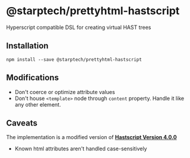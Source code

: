 # @starptech/prettyhtml-hastscript

Hyperscript compatible DSL for creating virtual HAST trees

## Installation

```
npm install --save @starptech/prettyhtml-hastscript
```

## Modifications

* Don't coerce or optimize attribute values
* Don't house `<template>` node through `content` property. Handle it like any other element.

## Caveats

The implementation is a modified version of [**Hastscript Version 4.0.0**](https://github.com/syntax-tree/hastscript)

* Known html attributes aren't handled case-sensitively
